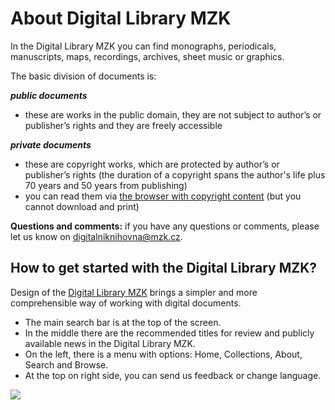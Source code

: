 # About Digital Library MZK

In the Digital Library MZK you can find monographs, periodicals, manuscripts, maps, recordings, archives, sheet music or graphics.

The basic division of documents is:

__*public documents*__ 

- these are works in the public domain, they are not subject to author’s or publisher’s rights and they are freely accessible

__*private documents*__

- these are copyright works, which are protected by author’s or publisher’s rights (the duration of a copyright spans the author's life plus 70 years and 50 years from publishing)
- you can read them via [the browser with copyright content](http://vknihovne.mzk.cz/en/digitalni-knihovna) (but you cannot download and print)

__Questions and comments:__ if you have any questions or comments, please let us know on [digitalniknihovna@mzk.cz](digitalniknihovna@mzk.cz). 

## How to get started with the Digital Library MZK?
Design of the <a class="external" href="http://digitalniknihovna.mzk.cz/" target="_blank">Digital Library MZK</a> brings a simpler and more comprehensible way of working with digital documents.

* The main search bar is at the top of the screen.
* In the middle there are the recommended titles for review and publicly available news in the Digital Library MZK. 
* On the left, there is a menu with options:  Home, Collections, About, Search and Browse.
* At the top on right side, you can send us feedback or change language.

![](/images/help/jakHledat/jakprohlizeten.png)


